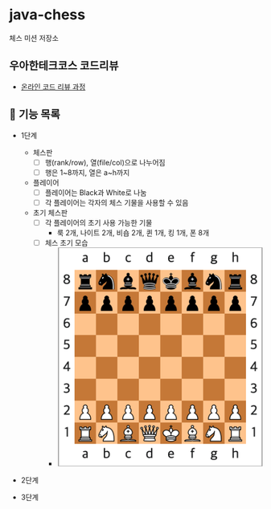 # java-chess

체스 미션 저장소

## 우아한테크코스 코드리뷰

- [온라인 코드 리뷰 과정](https://github.com/woowacourse/woowacourse-docs/blob/master/maincourse/README.md)

## 🚀 기능 목록

- 1단계
  - 체스판
    - [ ] 행(rank/row), 열(file/col)으로 나누어짐
    - [ ] 행은 1~8까지, 열은 a~h까지
  - 플레이어
    - [ ] 플레이어는 Black과 White로 나눔
    - [ ] 각 플레이어는 각자의 체스 기물을 사용할 수 있음
  - 초기 체스판
    - [ ] 각 플레이어의 초기 사용 가능한 기물 
      - 룩 2개, 나이트 2개, 비숍 2개, 퀸 1개, 킹 1개, 폰 8개
    - [ ] 체스 초기 모습
      - ![체스 초기 모습](./img/init_chess_board.png)

- 2단계

- 3단계